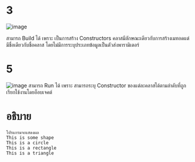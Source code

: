 # 3 #
![image](https://github.com/ThanaloekKaisai/03376836-OOP-2566-Lab-10/assets/144195683/0ce1bcd5-8db7-42b4-a36d-bab0db92a147)

สามารถ Build ได้ เพราะ เป็นการสร้าง Constructors คลาสมีลักษณะเดียวกับการสร้างเมทอดแต่มีชื่อเดียวกับชื่อคลาส โดยไม่มีการระบุประเภทข้อมูลเป็นตัวส่งพารามิเตอร์

# 5 #
![image](https://github.com/ThanaloekKaisai/03376836-OOP-2566-Lab-10/assets/144195683/43768c3c-c333-45c6-b547-d696ebb7f88c)
สามารถ Run ได้ เพราะ สามารถระบุ Constructor ของแต่ละคลาสได้ตามลำดับที่ถูกเรียกใช้งานโดยอ็อบเจคต์

# อธิบาย #
```
โปรแกรมจะแสดงผล
This is some shape
This is a circle
This is a rectangle
This is a triangle
